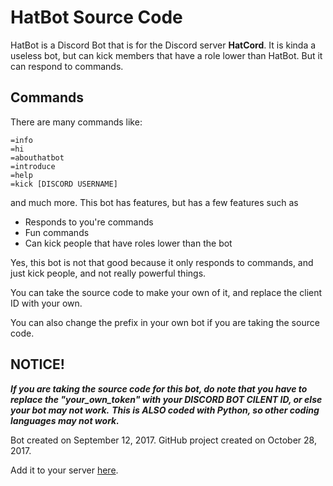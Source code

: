 # HatBot Source Code

HatBot is a Discord Bot that is for the Discord server **HatCord**. It is kinda a useless bot, but can kick members that have a role lower than HatBot. But it can respond to commands.

## Commands
There are many commands like:
```
=info
=hi
=abouthatbot
=introduce
=help
=kick [DISCORD USERNAME]
```
and much more. This bot has features, but has a few features such as
- Responds to you're commands
- Fun commands
- Can kick people that have roles lower than the bot

Yes, this bot is not that good because it only responds to commands, and just kick people, and not really powerful things.

You can take the source code to make your own of it, and replace the client ID with your own.

You can also change the prefix in your own bot if you are taking the source code.

## NOTICE!

**_If you are taking the source code for this bot, do note that you have to replace the "your_own_token" with your DISCORD BOT CILENT ID, or else your bot may not work._** **_This is ALSO coded with Python, so other coding languages may not work._**

Bot created on September 12, 2017. GitHub project created on October 28, 2017.

Add it to your server [here](https://discordapp.com/oauth2/authorize?client_id=357242427871985664&scope=bot&permissions=0).
